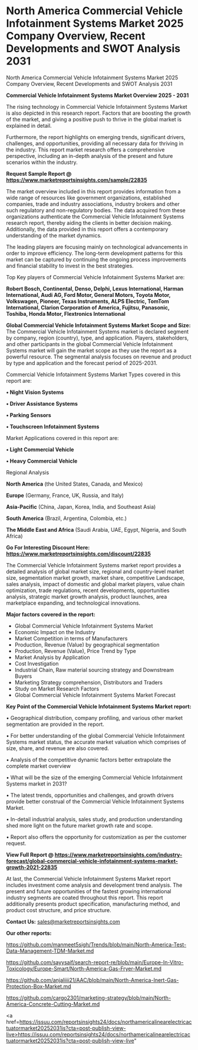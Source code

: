 # North America Commercial Vehicle Infotainment Systems Market 2025 Company Overview, Recent Developments and SWOT Analysis 2031
North America Commercial Vehicle Infotainment Systems Market 2025 Company Overview, Recent Developments and SWOT Analysis 2031

<Strong> Commercial Vehicle Infotainment Systems Market Overview 2025 - 2031</strong>

The rising technology in Commercial Vehicle Infotainment Systems Market is also depicted in this research report. Factors that are boosting the growth of the market, and giving a positive push to thrive in the global market is explained in detail.

Furthermore, the report highlights on emerging trends, significant drivers, challenges, and opportunities, providing all necessary data for thriving in the industry. This report market research offers a comprehensive perspective, including an in-depth analysis of the present and future scenarios within the industry.

<strong>Request Sample Report @ <a href=https://www.marketreportsinsights.com/sample/22835>https://www.marketreportsinsights.com/sample/22835</a></strong>

The market overview included in this report provides information from a wide range of resources like government organizations, established companies, trade and industry associations, industry brokers and other such regulatory and non-regulatory bodies. The data acquired from these organizations authenticate the Commercial Vehicle Infotainment Systems research report, thereby aiding the clients in better decision making. Additionally, the data provided in this report offers a contemporary understanding of the market dynamics.

The leading players are focusing mainly on technological advancements in order to improve efficiency. The long-term development patterns for this market can be captured by continuing the ongoing process improvements and financial stability to invest in the best strategies.

Top Key players of Commercial Vehicle Infotainment Systems Market are:

<strong>Robert Bosch, Continental, Denso, Delphi, Lexus International, Harman International, Audi AG, Ford Motor, General Motors, Toyota Motor, Volkswagen, Pioneer, Texas Instruments, ALPS Electric, TomTom International, Clarion Corporation of America, Fujitsu, Panasonic, Toshiba, Honda Motor, Flextronics International</strong>

<strong><b>Global Commercial Vehicle Infotainment Systems Market Scope and Size:</b></strong>
The Commercial Vehicle Infotainment Systems market is declared segment by company, region (country), type, and application. Players, stakeholders, and other participants in the global Commercial Vehicle Infotainment Systems market will gain the market scope as they use the report as a powerful resource. The segmental analysis focuses on revenue and product by type and application and the forecast period of 2025-2031.

Commercial Vehicle Infotainment Systems Market Types covered in this report are:

<strong>• Night Vision Systems

• Driver Assistance Systems

• Parking Sensors

• Touchscreen Infotainment Systems</strong>

Market Applications covered in this report are:

<strong>• Light Commercial Vehicle

• Heavy Commercial Vehicle</strong> 

Regional Analysis

<strong>North America</strong> (the United States, Canada, and Mexico)

<strong>Europe</strong> (Germany, France, UK, Russia, and Italy)

<strong>Asia-Pacific</strong> (China, Japan, Korea, India, and Southeast Asia)

<strong>South America</strong> (Brazil, Argentina, Colombia, etc.)

<strong>The Middle East and Africa</strong> (Saudi Arabia, UAE, Egypt, Nigeria, and South Africa)

<strong>Go For Interesting Discount Here: <a href=https://www.marketreportsinsights.com/discount/22835>https://www.marketreportsinsights.com/discount/22835</a></strong>

The Commercial Vehicle Infotainment Systems market report provides a detailed analysis of global market size, regional and country-level market size, segmentation market growth, market share, competitive Landscape, sales analysis, impact of domestic and global market players, value chain optimization, trade regulations, recent developments, opportunities analysis, strategic market growth analysis, product launches, area marketplace expanding, and technological innovations.

<strong><b>Major factors covered in the report:</b></strong>
<ul>
  <li>Global Commercial Vehicle Infotainment Systems Market </li>
  <li>Economic Impact on the Industry</li>
  <li>Market Competition in terms of Manufacturers</li>
  <li>Production, Revenue (Value) by geographical segmentation</li>
  <li>Production, Revenue (Value), Price Trend by Type</li>
  <li>Market Analysis by Application</li>
  <li>Cost Investigation</li>
  <li>Industrial Chain, Raw material sourcing strategy and Downstream Buyers</li>
  <li>Marketing Strategy comprehension, Distributors and Traders</li>
  <li>Study on Market Research Factors</li>
  <li>Global Commercial Vehicle Infotainment Systems Market Forecast</li>
</ul>

<strong><b>Key Point of the Commercial Vehicle Infotainment Systems Market report:</b></strong>

• Geographical distribution, company profiling, and various other market segmentation are provided in the report.

• For better understanding of the global Commercial Vehicle Infotainment Systems market status, the accurate market valuation which comprises of size, share, and revenue are also covered.

• Analysis of the competitive dynamic factors better extrapolate the complete market overview

• What will be the size of the emerging Commercial Vehicle Infotainment Systems market in 2031?

• The latest trends, opportunities and challenges, and growth drivers provide better construal of the Commercial Vehicle Infotainment Systems Market.

• In-detail industrial analysis, sales study, and production understanding shed more light on the future market growth rate and scope.

• Report also offers the opportunity for customization as per the customer request.

<strong><b>View Full Report @ <a href=https://www.marketreportsinsights.com/industry-forecast/global-commercial-vehicle-infotainment-systems-market-growth-2021-22835>https://www.marketreportsinsights.com/industry-forecast/global-commercial-vehicle-infotainment-systems-market-growth-2021-22835</a></b></strong>


At last, the Commercial Vehicle Infotainment Systems Market report includes investment come analysis and development trend analysis. The present and future opportunities of the fastest growing international industry segments are coated throughout this report. This report additionally presents product specification, manufacturing method, and product cost structure, and price structure.

<strong>Contact Us:</strong>
sales@marketreportsinsights.com

<strong>Our other reports:</strong>

<a href=https://github.com/manmeet5sigh/Trends/blob/main/North-America-Test-Data-Management-TDM-Market.md>https://github.com/manmeet5sigh/Trends/blob/main/North-America-Test-Data-Management-TDM-Market.md</a>

<a href=https://github.com/sayysaif/search-report-re/blob/main/Europe-In-Vitro-Toxicology/Europe-Smart/North-America-Gas-Fryer-Market.md>https://github.com/sayysaif/search-report-re/blob/main/Europe-In-Vitro-Toxicology/Europe-Smart/North-America-Gas-Fryer-Market.md</a>

<a href=https://github.com/anjaliiii21/AAC/blob/main/North-America-Inert-Gas-Protection-Box-Market.md>https://github.com/anjaliiii21/AAC/blob/main/North-America-Inert-Gas-Protection-Box-Market.md</a>

<a href=https://github.com/cargo2301/marketing-strategy/blob/main/North-America-Concrete-Cutting-Market.md>https://github.com/cargo2301/marketing-strategy/blob/main/North-America-Concrete-Cutting-Market.md</a>

<a href=https://issuu.com/reportsinsights24/docs/northamericalinearelectricactuatormarket20252031is?cta=post-publish-view-live>https://issuu.com/reportsinsights24/docs/northamericalinearelectricactuatormarket20252031is?cta=post-publish-view-live</a>"
